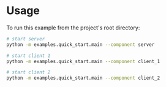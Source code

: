 # Usage

To run this example from the project's root directory:

```sh
# start server
python -m examples.quick_start.main --component server

# start client 1
python -m examples.quick_start.main --component client_1

# start client 2
python -m examples.quick_start.main --component client_2
```
